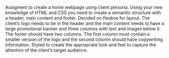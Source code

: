 Assigment to create a home webpage using client persona.
Using your new knowledge of HTML and CSS you need to create a semantic structure with a header, main content and footer. Decided on flexbox for layout. 
The client’s logo needs to be in the header and the main content needs to have a large promotional banner and three columns with text and images below it. 
The footer should have two columns. The first column must contain a smaller version of the logo and the second column should have copywriting information. 
Styled to create the appropriate look and feel to capture the attention of the client’s target audience. 
